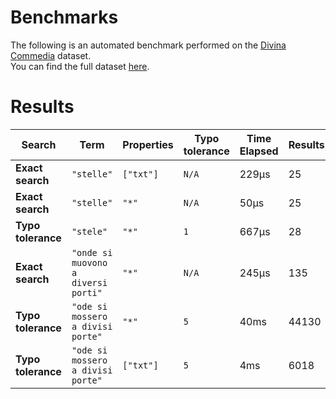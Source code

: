 
# Benchmarks

The following is an automated benchmark performed on the [Divina Commedia](https://en.wikipedia.org/wiki/Divina_Commedia) dataset. <br />
You can find the full dataset [here](https://github.com/nearform/lyra/blob/main/packages/benchmarks/dataset/divinaCommedia.json).

# Results


| Search             | Term                                  | Properties | Typo tolerance | Time Elapsed  | Results     |
|--------------------|---------------------------------------|------------|----------------|---------------|-------------|
| **Exact search**   | `"stelle"`                          | `["txt"]`| `N/A`        | 229μs | 25 |
| **Exact search**   | `"stelle"`                          | `"*"`    | `N/A`        | 50μs | 25 |
| **Typo tolerance** | `"stele"`                           | `"*"`    | `1`          | 667μs | 28 | 
| **Exact search**   | `"onde si muovono a diversi porti"` | `"*"`    | `N/A`        | 245μs | 135 | 
| **Typo tolerance** | `"ode si mossero a divisi porte"`   | `"*"`    | `5`          | 40ms | 44130 | 
| **Typo tolerance** | `"ode si mossero a divisi porte"`   | `["txt"]`| `5`          | 4ms | 6018 |


